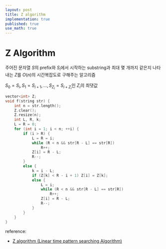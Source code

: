 ```yaml
---
layout: post
title: Z algorithm
implementation: true
published: true
use_math: true
---
```

# Z Algorithm

주어진 문자열 $S$의 prefix와 $S_i$에서 시작하는 substring과 최대 몇 개까지 같은지 나타내는 $Z$를 $O(n)$의 시간복잡도로 구해주는 알고리즘  

$S_0 = S_i, S_1=S_{i+1}, \dots, S_{Z_i} = S_{i+Z_i}$인 $Z_i$의 최댓값

```c++
vector<int> Z;
void f(string str) {
    int n = str.length();
    Z.clear();
    Z.resize(n);
    int L, R, k;
    L = R = 0;
    for (int i = 1; i < n; ++i) {
        if (i > R) {
            L = R = i;
            while (R < n && str[R - L] == str[R])
                R++;
            Z[i] = R - L;
            R--;
        }
        else {
            k = i - L;
            if (Z[k] < R - i + 1) Z[i] = Z[k];
            else {
                L = i;
                while (R < n && str[R - L] == str[R])
                    R++;
                Z[i] = R - L;
                R--;
            }
        }
    }
}
```

reference: 
* [Z algorithm (Linear time pattern searching Algorithm) ](https://www.geeksforgeeks.org/z-algorithm-linear-time-pattern-searching-algorithm/)